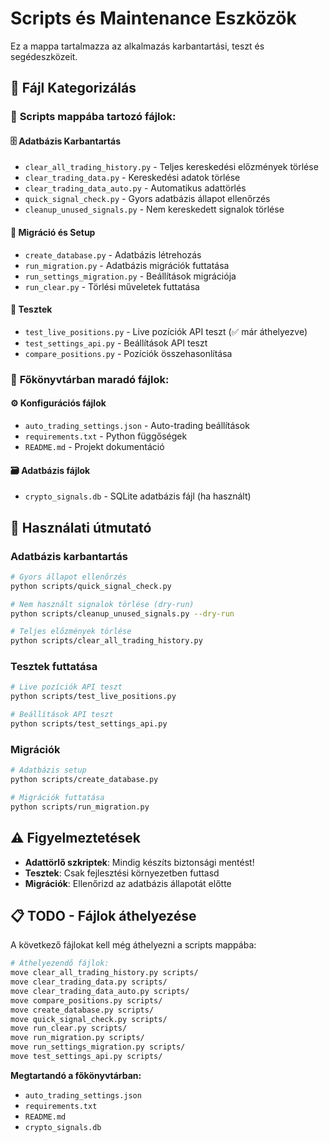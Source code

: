 # Scripts és Maintenance Eszközök

Ez a mappa tartalmazza az alkalmazás karbantartási, teszt és segédeszközeit.

## 📁 Fájl Kategorizálás

### 🔧 **Scripts mappába tartozó fájlok:**

#### 🗄️ Adatbázis Karbantartás
- `clear_all_trading_history.py` - Teljes kereskedési előzmények törlése
- `clear_trading_data.py` - Kereskedési adatok törlése  
- `clear_trading_data_auto.py` - Automatikus adattörlés
- `quick_signal_check.py` - Gyors adatbázis állapot ellenőrzés
- `cleanup_unused_signals.py` - Nem kereskedett signalok törlése

#### 🔧 Migráció és Setup
- `create_database.py` - Adatbázis létrehozás
- `run_migration.py` - Adatbázis migrációk futtatása
- `run_settings_migration.py` - Beállítások migrációja
- `run_clear.py` - Törlési műveletek futtatása

#### 🧪 Tesztek
- `test_live_positions.py` - Live pozíciók API teszt (✅ már áthelyezve)
- `test_settings_api.py` - Beállítások API teszt
- `compare_positions.py` - Pozíciók összehasonlítása

### 📂 **Főkönyvtárban maradó fájlok:**

#### ⚙️ Konfigurációs fájlok
- `auto_trading_settings.json` - Auto-trading beállítások
- `requirements.txt` - Python függőségek
- `README.md` - Projekt dokumentáció

#### 🗃️ Adatbázis fájlok
- `crypto_signals.db` - SQLite adatbázis fájl (ha használt)

## 🚀 Használati útmutató

### Adatbázis karbantartás
```bash
# Gyors állapot ellenőrzés
python scripts/quick_signal_check.py

# Nem használt signalok törlése (dry-run)
python scripts/cleanup_unused_signals.py --dry-run

# Teljes előzmények törlése
python scripts/clear_all_trading_history.py
```

### Tesztek futtatása
```bash
# Live pozíciók API teszt
python scripts/test_live_positions.py

# Beállítások API teszt
python scripts/test_settings_api.py
```

### Migrációk
```bash
# Adatbázis setup
python scripts/create_database.py

# Migrációk futtatása
python scripts/run_migration.py
```

## ⚠️ Figyelmeztetések

- **Adattörlő szkriptek**: Mindig készíts biztonsági mentést!
- **Tesztek**: Csak fejlesztési környezetben futtasd
- **Migrációk**: Ellenőrizd az adatbázis állapotát előtte

## 📋 TODO - Fájlok áthelyezése

A következő fájlokat kell még áthelyezni a scripts mappába:

```bash
# Áthelyezendő fájlok:
move clear_all_trading_history.py scripts/
move clear_trading_data.py scripts/
move clear_trading_data_auto.py scripts/
move compare_positions.py scripts/
move create_database.py scripts/
move quick_signal_check.py scripts/
move run_clear.py scripts/
move run_migration.py scripts/
move run_settings_migration.py scripts/
move test_settings_api.py scripts/
```

**Megtartandó a főkönyvtárban:**
- `auto_trading_settings.json`
- `requirements.txt` 
- `README.md`
- `crypto_signals.db`